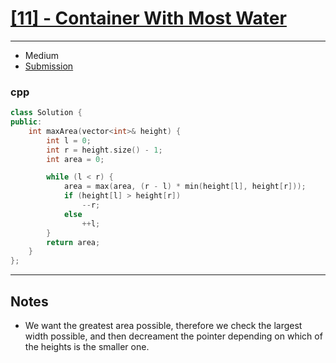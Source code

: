 # [[11] - Container With Most Water](https://leetcode.com/problems/container-with-most-water)

---

- Medium
- [Submission](https://leetcode.com/problems/container-with-most-water/submissions/902209584/)

### cpp
```cpp
class Solution {
public:
    int maxArea(vector<int>& height) {
        int l = 0;
        int r = height.size() - 1;
        int area = 0;

        while (l < r) {
            area = max(area, (r - l) * min(height[l], height[r]));
            if (height[l] > height[r])
                --r;
            else
                ++l;
        }
        return area;
    }
};
```

---

## Notes

- We want the greatest area possible, therefore we check the largest width possible, and then decreament the pointer depending on which of the heights is the smaller one.
